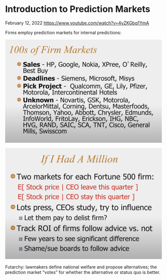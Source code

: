 <div class="next-subtitled"></div>

# Introduction to Prediction Markets

February 12, 2022
<https://www.youtube.com/watch?v=4yZKGbq1YmA>

Firms employ prediction markets for internal predictions:

![](hanson-youtube-prediction-markets.md-assets/2022-02-12-04-31-34.png)

![](hanson-youtube-prediction-markets.md-assets/2022-02-12-13-36-30.png)

Futarchy: lawmakers define national welfare and propose alternatives; the prediction market “votes” for whether the alternative or status quo is better.
